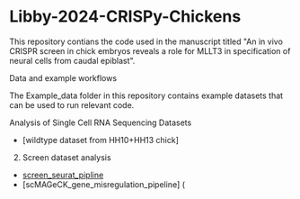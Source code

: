 # Libby-2024-CRISPy-Chickens
This repository contians the code used in the manuscript titled "An in vivo CRISPR screen in chick embryos reveals a role for MLLT3 in specification of neural cells from caudal epiblast".

Data and example workflows

The Example_data folder in this repository contains example datasets that can be used to run relevant code.

Analysis of Single Cell RNA Sequencing Datasets

  - [wildtype dataset from HH10+HH13 chick]
2. Screen dataset analysis
  - [screen_seurat_pipline](Screen.analysis.R)
  - [scMAGeCK_gene_misregulation_pipeline] (

